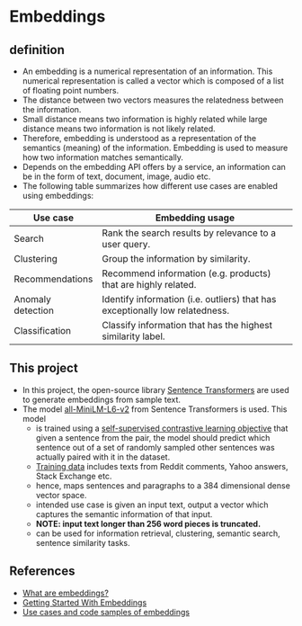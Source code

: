 # Embeddings

## definition
- An embedding is a numerical representation of an information. This numerical representation is called a vector which is composed of a list of floating point numbers. 
- The distance between two vectors measures the relatedness between the information. 
- Small distance means two information is highly related while large distance means two information is not likely related.
- Therefore, embedding is understood as a representation of the semantics (meaning) of the information. Embedding is used to measure how two information matches semantically.
- Depends on the embedding API offers by a service, an information can be in the form of text, document, image, audio etc. 
- The following table summarizes how different use cases are enabled using embeddings:

| Use case | Embedding usage |
| -- | -- |
|Search | Rank the search results by relevance to a user query. |
|Clustering | Group the information by similarity. |
|Recommendations | Recommend information (e.g. products) that are highly related. |
|Anomaly detection | Identify information (i.e. outliers) that has exceptionally low relatedness. |
|Classification | Classify information that has the highest similarity label. |

## This project
- In this project, the open-source library [Sentence Transformers](https://www.sbert.net/index.html) are used to generate embeddings from sample text.
- The model [all-MiniLM-L6-v2](https://huggingface.co/sentence-transformers/all-MiniLM-L6-v2) from Sentence Transformers is used. This model
    - is trained using a [self-supervised contrastive learning objective](https://huggingface.co/sentence-transformers/all-MiniLM-L6-v2#background) that given a sentence from the pair, the model should predict which sentence out of a set of randomly sampled other sentences was actually paired with it in the dataset.
    - [Training data](https://huggingface.co/sentence-transformers/all-MiniLM-L6-v2#training-data) includes texts from Reddit comments, Yahoo answers, Stack Exchange etc.
    - hence, maps sentences and paragraphs to a 384 dimensional dense vector space.
    - intended use case is given an input text, output a vector which captures the semantic information of that input.
    - **NOTE: input text longer than 256 word pieces is truncated.** 
    - can be used for information retrieval, clustering, semantic search, sentence similarity tasks.

## References
- [What are embeddings?](https://platform.openai.com/docs/guides/embeddings/what-are-embeddings)
- [Getting Started With Embeddings](https://huggingface.co/blog/getting-started-with-embeddings)
- [Use cases and code samples of embeddings](https://platform.openai.com/docs/guides/embeddings/use-cases)